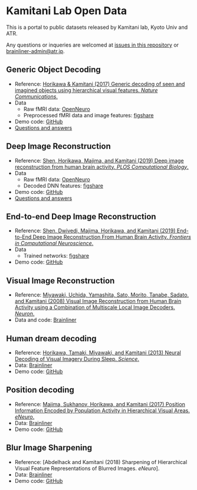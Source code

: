 # Kamitani Lab Open Data

This is a portal to public datasets released by Kamitani lab, Kyoto Univ and ATR.

Any questions or inqueries are welcomed at [issues in this repository](https://github.com/KamitaniLab/OpenData/issues) or <brainliner-admin@atr.jp>.

## Generic Object Decoding

- Reference: [Horikawa & Kamitani (2017) Generic decoding of seen and imagined objects using hierarchical visual features. *Nature Communications*.](https://www.nature.com/articles/ncomms15037)
- Data
    - Raw fMRI data: [OpenNeuro](https://openneuro.org/datasets/ds001246)
    - Preprocessed fMRI data and image features: [figshare](https://figshare.com/articles/Generic_Object_Decoding/7387130)
- Demo code: [GitHub](https://github.com/KamitaniLab/GenericObjectDecoding)
- [Questions and answers](god_qa.md)

## Deep Image Reconstruction

- Reference: [Shen, Horikawa, Majima, and Kamitani (2019) Deep image reconstruction from human brain activity. *PLOS Computational Biology*.](http://dx.doi.org/10.1371/journal.pcbi.1006633)
- Data
    - Raw fMRI data: [OpenNeuro](https://openneuro.org/datasets/ds001506)
    - Decoded DNN features: [figshare](https://figshare.com/articles/Deep_Image_Reconstruction/7033577)
- Demo code: [GitHub](https://github.com/KamitaniLab/DeepImageReconstruction)
- [Questions and answers](deeprecon_qa.md)

## End-to-end Deep Image Reconstruction

- Reference: [Shen, Dwivedi, Majima, Horikawa, and Kamitani (2019) End-to-End Deep Image Reconstruction From Human Brain Activity. *Frontiers in Computational Neuroscience*.](https://www.frontiersin.org/articles/10.3389/fncom.2019.00021/full)
- Data
    - Trained networks: [figshare](https://figshare.com/articles/End-to-end_deep_image_reconstruction_from_human_brain_activity/7916144)
- Demo code: [GitHub](https://github.com/KamitaniLab/End2EndDeepImageReconstruction)

## Visual Image Reconstruction

- Reference: [Miyawaki, Uchida, Yamashita, Sato, Morito, Tanabe, Sadato, and Kamitani (2008) Visual Image Reconstruction from Human Brain Activity using a Combination of Multiscale Local Image Decoders. *Neuron*.](https://www.cell.com/neuron/fulltext/S0896-6273(08)00958-6)
- Data and code: [Brainliner](http://brainliner.jp/data/brainliner/Visual_Image_Reconstruction)

## Human dream decoding

- Reference: [Horikawa, Tamaki, Miyawaki, and Kamitani (2013) Neural Decoding of Visual Imagery During Sleep. *Science*.](https://science.sciencemag.org/content/340/6132/639)
- Data: [Brainliner](http://brainliner.jp/data/brainliner/Human_Dream_Decoding)
- Demo code: [GitHub](https://github.com/KamitaniLab/HumanDreamDecoding)

## Position decoding

- Reference: 
[Majima, Sukhanov, Horikawa, and Kamitani (2017) Position Information Encoded by Population Activity in Hierarchical Visual Areas. *eNeuro*.](http://www.eneuro.org/content/4/2/ENEURO.0268-16.2017)
- Data: [Brainliner](http://brainliner.jp/data/brainliner/Position_Decoding)
- Demo code: [GitHub](https://github.com/KamitaniLab/PositionDecoding)

## Blur Image Sharpening

- Reference: [Abdelhack and Kamitani (2018) Sharpening of Hierarchical Visual Feature Representations of Blurred Images. *eNeuro*].
- Data: [Brainliner](http://brainliner.jp/data/brainliner/Blur_Image_Sharpening)
- Demo code: [GitHub](https://github.com/KamitaniLab/BlurImageSharpening)

